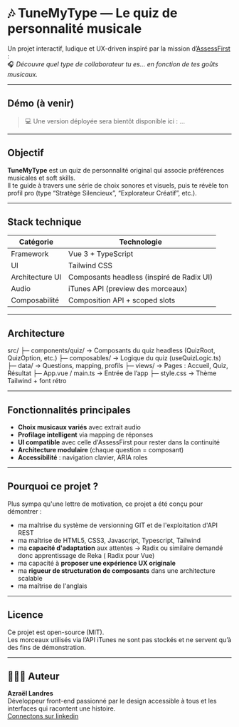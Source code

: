 # 🎶 TuneMyType — Le quiz de personnalité musicale

Un projet interactif, ludique et UX-driven inspiré par la mission d’[AssessFirst](https://www.assessfirst.com) :  
🎧 _Découvre quel type de collaborateur tu es… en fonction de tes goûts musicaux._

---

## Démo (à venir)

> 💻 Une version déployée sera bientôt disponible ici : ...

---

## Objectif

**TuneMyType** est un quiz de personnalité original qui associe préférences musicales et soft skills.  
Il te guide à travers une série de choix sonores et visuels, puis te révèle ton profil pro (type “Stratège Silencieux”, “Explorateur Créatif”, etc.).

---

## Stack technique

| Catégorie       | Technologie                               |
| --------------- | ----------------------------------------- |
| Framework       | Vue 3 + TypeScript                        |
| UI              | Tailwind CSS                              |
| Architecture UI | Composants headless (inspiré de Radix UI) |
| Audio           | iTunes API (preview des morceaux)         |
| Composabilité   | Composition API + scoped slots            |

---

## Architecture

src/
├─ components/quiz/ → Composants du quiz headless (QuizRoot, QuizOption, etc.)
├─ composables/ → Logique du quiz (useQuizLogic.ts)
├─ data/ → Questions, mapping, profils
├─ views/ → Pages : Accueil, Quiz, Résultat
├─ App.vue / main.ts → Entrée de l’app
├─ style.css → Thème Tailwind + font rétro

---

## Fonctionnalités principales

- **Choix musicaux variés** avec extrait audio
- **Profilage intelligent** via mapping de réponses
- **UI compatible** avec celle d'AssessFirst pour rester dans la continuité
- **Architecture modulaire** (chaque question = composant)
- **Accessibilité** : navigation clavier, ARIA roles

---

## Pourquoi ce projet ?

Plus sympa qu'une lettre de motivation, ce projet a été conçu pour démontrer :

- ma maîtrise du système de versionning GIT et de l'exploitation d'API REST
- ma maîtrise de HTML5, CSS3, Javascript, Typescript, Tailwind
- ma **capacité d'adaptation** aux attentes -> Radix ou similaire demandé donc apprentissage de Reka ( Radix pour Vue)
- ma capacité à **proposer une expérience UX originale**
- ma **rigueur de structuration de composants** dans une architecture scalable
- ma maîtrise de l'anglais

---

## Licence

Ce projet est open-source (MIT).  
Les morceaux utilisés via l’API iTunes ne sont pas stockés et ne servent qu’à des fins de démonstration.

---

## 👨🏿‍💻 Auteur

**Azraël Landres**  
Développeur front-end passionné par le design accessible à tous et les interfaces qui racontent une histoire.  
[Connectons sur linkedin](https://linkedin.com/in/azraellandres)
